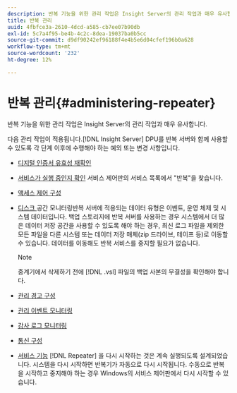 ```yaml
---
description: 반복 기능을 위한 관리 작업은 Insight Server의 관리 작업과 매우 유사합니다.
title: 반복 관리
uuid: 4fbfce3a-2610-4dcd-a585-cb7ee07b90db
exl-id: 5c7a4f95-be4b-4c2c-8dea-19037ba0b5cc
source-git-commit: d9df90242ef96188f4e4b5e6d04cfef196b0a628
workflow-type: tm+mt
source-wordcount: '232'
ht-degree: 12%

---
```


# 반복 관리{#administering-repeater}

반복 기능을 위한 관리 작업은 Insight Server의 관리 작업과 매우 유사합니다.

다음 관리 작업이 적용됩니다.[!DNL Insight Server] DPU를 반복 서버와 함께 사용할 수 있도록 각 단계 이후에 수행해야 하는 예외 또는 변경 사항입니다.

* [디지털 인증서 유효성 재확인](../../../home/c-inst-svr/c-admin-inst-svr/c-reval-dgtl-cert.md#concept-f0020a6f0d6f477099b7a8f0b6e2944c)
* [서비스가 실행 중인지 확인](../../../home/c-inst-svr/c-admin-inst-svr/c-cfrm-svc-rng.md#concept-15b046e92d254bbd95dec829abc76677) 서비스 제어판의 서비스 목록에서 &quot;반복&quot;을 찾습니다.

* [액세스 제어 구성](../../../home/c-inst-svr/c-admin-inst-svr/c-config-acs-ctrl/c-config-acs-ctrl.md#concept-ac385e870dbe4b57a72bf7266b60f93d)
* [디스크 ](../../../home/c-inst-svr/c-admin-inst-svr/c-mntr-disk-spc/c-mntr-disk-spc.md#concept-a83447e44f4e47aba282328be395a0d4) 공간 모니터링반복 서버에 적용되는 데이터 유형은 이벤트, 운영 체제 및 시스템 데이터입니다. 백업 스토리지에 반복 서버를 사용하는 경우 시스템에서 더 많은 데이터 저장 공간을 사용할 수 있도록 해야 하는 경우, 최신 로그 파일을 제외한 모든 파일을 다른 시스템 또는 데이터 저장 매체(zip 드라이브, 테이프 등)로 이동할 수 있습니다. 데이터를 이동해도 반복 서비스를 중지할 필요가 없습니다.

   >[!NOTE]
   >
   >중계기에서 삭제하기 전에 [!DNL .vsl] 파일의 백업 사본의 무결성을 확인해야 합니다.

* [관리 경고 구성](../../../home/c-inst-svr/c-admin-inst-svr/t-config-adm-alrts.md#task-0858f588da4941aa9d4952f6592681aa)
* [관리 이벤트 모니터링](../../../home/c-inst-svr/c-admin-inst-svr/t-mntr-adm-evts.md#task-4c78325b3e6e4dde8fa94c1896e19e34)
* [감사 로그 모니터링](../../../home/c-inst-svr/c-admin-inst-svr/t-mntr-adt-lgs.md#task-5dd9830424fe440ea1369215a1aca231)
* [통신 구성](../../../home/c-inst-svr/c-admin-inst-svr/t-config-com.md#task-471305ecf7a644789a288f93c42514ec)
* [서비스 기능](../../../home/c-inst-svr/c-admin-inst-svr/t-rest-svc.md#task-97f97f1019bc440080ab2fddfdc04c74)  [!DNL Repeater] 을 다시 시작하는 것은 계속 실행되도록 설계되었습니다. 시스템을 다시 시작하면 반복기가 자동으로 다시 시작됩니다. 수동으로 반복을 시작하고 중지해야 하는 경우 Windows의 서비스 제어판에서 다시 시작할 수 있습니다.
